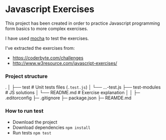 Javascript Exercises
====================

This project has been created in order to practice Javascript programming form basics to more complex exercises.

I have used [mocha](https://mochajs.org/) to test the exercises.

I've extracted the exercises from:
* https://coderbyte.com/challenges
* http://www.w3resource.com/javascript-exercises/

### Project structure
.
│
├── test                   # Unit tests files (`.test.js`)
│     └── ...-test.js
├── test-modules           # JS solutions
│     └── README.md        # Exercise explanation
│
│
├─ .editorconfig
├─ .gitignore
├─ package.json
├─ REAMDE.md

### How to run test
* Download the project
* Download dependencies ```npm install```
* Run tests ```npm test```
